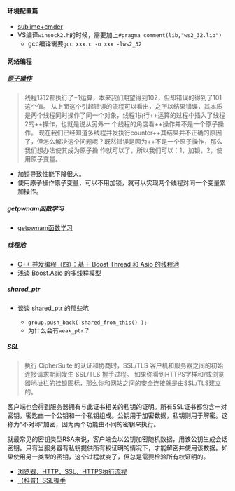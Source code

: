 #### 环境配置篇

* [sublime+cmder](https://blog.csdn.net/whqet/article/details/50259677)
* VS编译`winsock2.h`的时候，需要加上`#pragma comment(lib,"ws2_32.lib")`
  * gcc编译需要`gcc xxx.c -o xxx -lws2_32`
  
#### 网络编程

##### [原子操作](https://www.jianshu.com/p/121ec513f1e6)
> 线程1和2都执行了+1运算，本来我们期望得到102，但却错误的得到了101这个值。
从上面这个引起错误的流程可以看出，之所以结果错误，其本质是两个线程同时操作了同一个对象，线程1执行++运算的过程中插入了线程2的++操作，也就是说从另外一    个线程的角度看++操作并不是一个原子操作。
现在我们已经知道多线程并发执行counter++其结果并不正确的原因了，但怎么解决这个问题呢？既然错误是因为++不是一个原子操作，那么我们想办法使其成为原子操    作就可以了，所以我们可以：1，加锁，2，使用原子变量。
* 加锁导致性能下降很大。
* 使用原子操作原子变量，可以不用加锁，就可以实现两个线程对同一个变量累加操作。

##### getpwnam函数学习
* [getpwnam函数学习](https://blog.csdn.net/wallwind/article/details/7781314)

##### 线程池
* [C++ 并发编程（四）：基于 Boost Thread 和 Asio 的线程池](https://segmentfault.com/a/1190000006691692)
* [浅谈 Boost.Asio 的多线程模型](http://senlinzhan.github.io/2017/09/17/boost-asio/)

##### shared_ptr
* [谈谈 shared_ptr 的那些坑](http://senlinzhan.github.io/2015/04/24/%E6%B7%B1%E5%85%A5shared-ptr/)

   + `group.push_back( shared_from_this() );`
   + 为什么会有`weak_ptr`？
 
##### SSL

> 执行 CipherSuite 的认证和协商时，SSL/TLS 客户机和服务器之间的初始连接请求期间发生 SSL/TLS 握手过程。
如果你看到HTTPS字样和/或浏览器地址栏的挂锁图标，那么你和网站之间的安全连接就是由SSL/TLS建立的。

客户端也会得到服务器拥有与此证书相关的私钥的证明。所有SSL证书都包含一对密钥，密匙由一个公钥和一个私钥组成。公钥用于加密数据，私钥则用于解密。这称为“不对称”加密，因为两个功能由不同的密钥来执行。

就最常见的密钥类型RSA来说，客户端会以公钥加密随机数据，用该公钥生成会话密钥。只有当服务器有私钥提供所有权证明的情况下，才能解密并使用该数据。如果使用另一类型的密钥，这个过程就变了，但总是需要检验所有权证明的。


* [浏览器、HTTP、SSL、HTTPS执行流程](https://www.jianshu.com/p/c2bf75485c15)
* [【科普】SSL握手](https://www.sslchina.com/ssl-handshake/)
